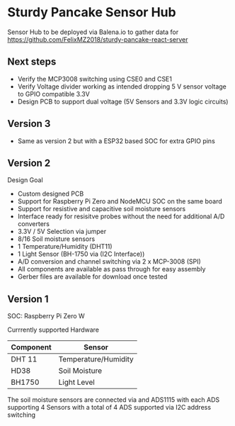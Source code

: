 # Sturdy Pancake Sensor Hub
Sensor Hub to be deployed via Balena.io to gather data for https://github.com/FelixMZ2018/sturdy-pancake-react-server 

## Next steps
- Verify the MCP3008 switching using CSE0 and CSE1
- Verify Voltage divider working as intended dropping 5 V sensor voltage to GPIO compatible 3.3V 
- Design PCB to support dual voltage (5V Sensors and 3.3V logic circuits)


## Version 3

- Same as version 2 but with a ESP32 based SOC for extra GPIO pins

## Version 2

Design Goal
- Custom designed PCB
- Support for Raspberry Pi Zero and NodeMCU SOC on the same board
- Support for resistive and capacitive soil moisture sensors
- Interface ready for resisitve probes without the need for additional A/D converters
- 3.3V / 5V Selection via jumper
- 8/16 Soil moisture sensors
- 1 Temperature/Humidity (DHT11)
- 1 Light Sensor (BH-1750 via (I2C Interface))
- A/D conversion and channel switching via 2 x MCP-3008 (SPI)
- All components are available as pass through for easy assembly
- Gerber files are available for download once tested


## Version 1 

SOC: Raspberry Pi Zero W

Currrently supported Hardware

| Component | Sensor |
| ------------- | ------------- |
| DHT 11 | Temperature/Humidity  |
| HD38  | Soil Moisture  |
| BH1750  | Light Level  |

The soil moisture sensors are connected via and ADS1115 with each ADS supporting 4 Sensors with a total of 4 ADS supported via I2C address switching

